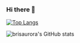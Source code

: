 ### Hi there 👋

<!--
**brisaurora/brisaurora** is a ✨ _special_ ✨ repository because its `README.md` (this file) appears on your GitHub profile.

Here are some ideas to get you started:

- 🔭 I’m currently working on ...
- 🌱 I’m currently learning ...
- 👯 I’m looking to collaborate on ...
- 🤔 I’m looking for help with ...
- 💬 Ask me about ...
- 📫 How to reach me: ...
- 😄 Pronouns: ...
- ⚡ Fun fact: ...
[![Top Langs](https://github-readme-stats.vercel.app/api/top-langs/?username=brisaurora&layout=compact&exclude_repo=sumy7.github.io&title_color=ffffff&icon_color=bb2acf&text_color=daf7dc&bg_color=151515)](https://github.com/anuraghazra/github-readme-stats)

-->
[![Top Langs](https://github-readme-stats.vercel.app/api/top-langs/?username=brisaurora&layout=compact&theme=transparent)](https://github.com/anuraghazra/github-readme-stats)

![brisaurora's GitHub stats](https://github-readme-stats.vercel.app/api?username=brisaurora&show_icons=true&theme=transparent)
